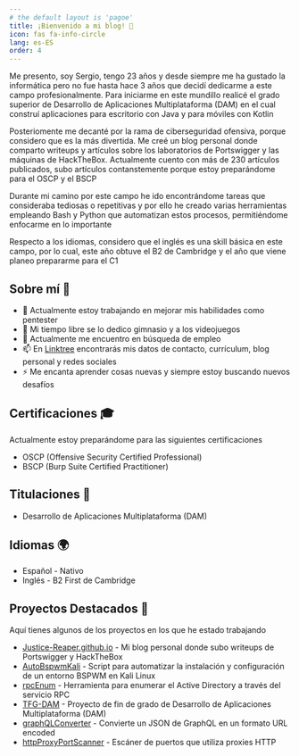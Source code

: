 ```yaml
---
# the default layout is 'pagoe'
title: ¡Bienvenido a mi blog! 👋
icon: fas fa-info-circle
lang: es-ES
order: 4
---
```


Me presento, soy Sergio, tengo 23 años y desde siempre me ha gustado la informática pero no fue hasta hace 3 años que decidí dedicarme a este campo profesionalmente. Para iniciarme en este mundillo realicé el grado superior de Desarrollo de Aplicaciones Multiplataforma (DAM) en el cual construí aplicaciones para escritorio con Java y para móviles con Kotlin

Posteriomente me decanté por la rama de ciberseguridad ofensiva, porque considero que es la más divertida. Me creé un blog personal donde comparto writeups y artículos sobre los laboratorios de Portswigger y las máquinas de HackTheBox. Actualmente cuento con más de 230 artículos publicados, subo artículos contanstemente porque estoy preparándome para el OSCP y el BSCP

Durante mi camino por este campo he ido encontrándome tareas que consideraba tediosas o repetitivas y por ello he creado varias herramientas empleando Bash y Python que automatizan estos procesos, permitiéndome enfocarme en lo importante

Respecto a los idiomas, considero que el inglés es una skill básica en este campo, por lo cual, este año obtuve el B2 de Cambridge y el año que viene planeo prepararme para el C1

## Sobre mí 🚀

- 🔭 Actualmente estoy trabajando en mejorar mis habilidades como pentester
- 💪 Mi tiempo libre se lo dedico gimnasio y a los videojuegos
- 💼 Actualmente me encuentro en búsqueda de empleo
- 📫 En [Linktree](https://linktr.ee/Justice_Reaper) encontrarás mis datos de contacto, currículum, blog personal y redes sociales
- ⚡ Me encanta aprender cosas nuevas y siempre estoy buscando nuevos desafíos

## Certificaciones 🎓

Actualmente estoy preparándome para las siguientes certificaciones

- OSCP (Offensive Security Certified Professional)
- BSCP (Burp Suite Certified Practitioner)

## Titulaciones 📜

- Desarrollo de Aplicaciones Multiplataforma (DAM)

## Idiomas 🌍

- Español - Nativo
- Inglés - B2 First de Cambridge

## Proyectos Destacados 🌟

Aquí tienes algunos de los proyectos en los que he estado trabajando

- [Justice-Reaper.github.io](https://github.com/Justice-Reaper/Justice-Reaper.github.io) - Mi blog personal donde subo writeups de Portswigger y HackTheBox
- [AutoBspwmKali](https://github.com/Justice-Reaper/AutoBspwmKali.git) - Script para automatizar la instalación y configuración de un entorno BSPWM en Kali Linux
- [rpcEnum](https://github.com/Justice-Reaper/rpcEnum.git) - Herramienta para enumerar el Active Directory a través del servicio RPC
- [TFG-DAM](https://github.com/Justice-Reaper/TFG-DAM.git) - Proyecto de fin de grado de Desarrollo de Aplicaciones Multiplataforma (DAM)  
- [graphQLConverter](https://github.com/Justice-Reaper/graphQLConverter.git) - Convierte un JSON de GraphQL en un formato URL encoded
- [httpProxyPortScanner](https://github.com/Justice-Reaper/httpProxyPortScanner.git) - Escáner de puertos que utiliza proxies HTTP

